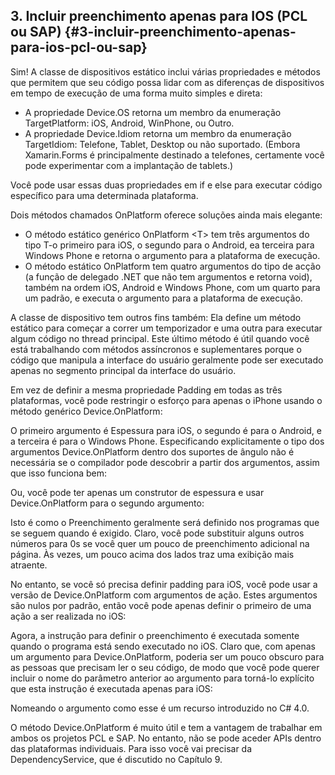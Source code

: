## 3\. Incluir preenchimento apenas para IOS (PCL ou SAP) {#3-incluir-preenchimento-apenas-para-ios-pcl-ou-sap}

Sim! A classe de dispositivos estático inclui várias propriedades e métodos que permitem que seu código possa lidar com as diferenças de dispositivos em tempo de execução de uma forma muito simples e direta:

*   A propriedade Device.OS retorna um membro da enumeração TargetPlatform: iOS, Android, WinPhone, ou Outro.
*   A propriedade Device.Idiom retorna um membro da enumeração TargetIdiom: Telefone, Tablet, Desktop ou não suportado. (Embora Xamarin.Forms é principalmente destinado a telefones, certamente você pode experimentar com a implantação de tablets.)

Você pode usar essas duas propriedades em if e else para executar código específico para uma determinada plataforma.

Dois métodos chamados OnPlatform oferece soluções ainda mais elegante:

*   O método estático genérico OnPlatform &lt;T&gt; tem três argumentos do tipo T-o primeiro para iOS, o segundo para o Android, ea terceira para Windows Phone e retorna o argumento para a plataforma de execução.
*   O método estático OnPlatform tem quatro argumentos do tipo de acção (a função de delegado .NET que não tem argumentos e retorna void), também na ordem iOS, Android e Windows Phone, com um quarto para um padrão, e executa o argumento para a plataforma de execução.

A classe de dispositivo tem outros fins também: Ela define um método estático para começar a correr um temporizador e uma outra para executar algum código no thread principal. Este último método é útil quando você está trabalhando com métodos assíncronos e suplementares porque o código que manipula a interface do usuário geralmente pode ser executado apenas no segmento principal da interface do usuário.

Em vez de definir a mesma propriedade Padding em todas as três plataformas, você pode restringir o esforço para apenas o iPhone usando o método genérico Device.OnPlatform:

O primeiro argumento é Espessura para iOS, o segundo é para o Android, e a terceira é para o Windows Phone. Especificando explicitamente o tipo dos argumentos Device.OnPlatform dentro dos suportes de ângulo não é necessária se o compilador pode descobrir a partir dos argumentos, assim que isso funciona bem:

Ou, você pode ter apenas um construtor de espessura e usar Device.OnPlatform para o segundo argumento:

Isto é como o Preenchimento geralmente será definido nos programas que se seguem quando é exigido. Claro, você pode substituir alguns outros números para 0s se você quer um pouco de preenchimento adicional na página. Às vezes, um pouco acima dos lados traz uma exibição mais atraente.

No entanto, se você só precisa definir padding para iOS, você pode usar a versão de Device.OnPlatform com argumentos de ação. Estes argumentos são nulos por padrão, então você pode apenas definir o primeiro de uma ação a ser realizada no iOS:

Agora, a instrução para definir o preenchimento é executada somente quando o programa está sendo executado no iOS. Claro que, com apenas um argumento para Device.OnPlatform, poderia ser um pouco obscuro para as pessoas que precisam ler o seu código, de modo que você pode querer incluir o nome do parâmetro anterior ao argumento para torná-lo explícito que esta instrução é executada apenas para iOS:

Nomeando o argumento como esse é um recurso introduzido no C# 4.0.

O método Device.OnPlatform é muito útil e tem a vantagem de trabalhar em ambos os projetos PCL e SAP. No entanto, não se pode aceder APIs dentro das plataformas individuais. Para isso você vai precisar da DependencyService, que é discutido no Capítulo 9.